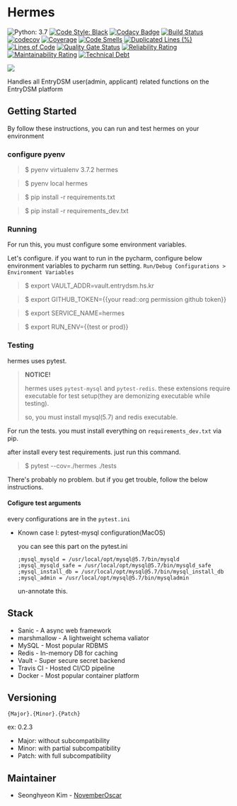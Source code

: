 # Hermes
![Python: 3.7](https://img.shields.io/badge/python-3.7-blue.svg)
[![Code Style: Black](https://badgen.net/badge/code%20style/black/black)](https://github.com/ambv/black)
[![Codacy Badge](https://api.codacy.com/project/badge/Grade/186943feb6d546b18884e4548915f136)](https://app.codacy.com/app/NovemberOscar/Hermes?utm_source=github.com&utm_medium=referral&utm_content=EntryDSM/Hermes&utm_campaign=Badge_Grade_Dashboard)
[![Build Status](https://travis-ci.org/EntryDSM/Hermes.svg?branch=master)](https://travis-ci.org/EntryDSM/Hermes)
[![codecov](https://codecov.io/gh/EntryDSM/Hermes/branch/master/graph/badge.svg)](https://codecov.io/gh/EntryDSM/Hermes)
[![Coverage](https://sonarcloud.io/api/project_badges/measure?project=EntryDSM_Hermes&metric=coverage)](https://sonarcloud.io/dashboard?id=EntryDSM_Hermes)
[![Code Smells](https://sonarcloud.io/api/project_badges/measure?project=EntryDSM_Hermes&metric=code_smells)](https://sonarcloud.io/dashboard?id=EntryDSM_Hermes)
[![Duplicated Lines (%)](https://sonarcloud.io/api/project_badges/measure?project=EntryDSM_Hermes&metric=duplicated_lines_density)](https://sonarcloud.io/dashboard?id=EntryDSM_Hermes)
[![Lines of Code](https://sonarcloud.io/api/project_badges/measure?project=EntryDSM_Hermes&metric=ncloc)](https://sonarcloud.io/dashboard?id=EntryDSM_Hermes)
[![Quality Gate Status](https://sonarcloud.io/api/project_badges/measure?project=EntryDSM_Hermes&metric=alert_status)](https://sonarcloud.io/dashboard?id=EntryDSM_Hermes)
[![Reliability Rating](https://sonarcloud.io/api/project_badges/measure?project=EntryDSM_Hermes&metric=reliability_rating)](https://sonarcloud.io/dashboard?id=EntryDSM_Hermes)
[![Maintainability Rating](https://sonarcloud.io/api/project_badges/measure?project=EntryDSM_Hermes&metric=sqale_rating)](https://sonarcloud.io/dashboard?id=EntryDSM_Hermes)
[![Technical Debt](https://sonarcloud.io/api/project_badges/measure?project=EntryDSM_Hermes&metric=sqale_index)](https://sonarcloud.io/dashboard?id=EntryDSM_Hermes)

![](https://seeklogo.com/images/H/Hermes-logo-C6741CE724-seeklogo.com.png)

Handles all EntryDSM user(admin, applicant) related functions on the EntryDSM platform

## Getting Started

By follow these instructions, you can run and test hermes on your environment

### configure pyenv

> $ pyenv virtualenv 3.7.2 hermes

> $ pyenv local hermes

> $ pip install -r requirements.txt

> $ pip install -r requirements_dev.txt

### Running

For run this, you must configure some environment variables.

Let's configure. if you want to run in the pycharm, configure below environment variables to pycharm run setting. `Run/Debug Configurations > Environment Variables`

> $ export VAULT_ADDR=vault.entrydsm.hs.kr

> $ export GITHUB_TOKEN={{your read::org permission github token}}

> $ export SERVICE_NAME=hermes

> $ export RUN_ENV={{test or prod}}

### Testing

hermes uses pytest.

> **NOTICE!**
>
>hermes uses `pytest-mysql` and `pytest-redis`. these extensions require executable for test setup(they are demonizing executable while testing).
>
>so, you must install mysql(5.7) and redis executable.
>

For run the tests. you must install everything on `requirements_dev.txt` via pip.

after install every test requirements. just run this command.

> $ pytest --cov=./hermes ./tests

There's probably no problem.
 but if you get trouble, follow the below instructions.

#### Cofigure test arguments

every configurations are in the  `pytest.ini` 

- Known case I: pytest-mysql configuration(MacOS)

    you can see this part on the pytest.ini

    ```
    ;mysql_mysqld = /usr/local/opt/mysql@5.7/bin/mysqld
    ;mysql_mysqld_safe = /usr/local/opt/mysql@5.7/bin/mysqld_safe
    ;mysql_install_db = /usr/local/opt/mysql@5.7/bin/mysql_install_db
    ;mysql_admin = /usr/local/opt/mysql@5.7/bin/mysqladmin
    ```

    un-annotate this. 

## Stack
- Sanic - A async web framework
- marshmallow - A lightweight schema valiator
- MySQL - Most popular RDBMS
- Redis - In-memory DB for caching
- Vault - Super secure secret backend
- Travis CI - Hosted CI/CD pipeline
- Docker - Most popular container platform

## Versioning
```
{Major}.{Minor}.{Patch}
```
ex: 0.2.3

- Major: without subcompatibility
- Minor: with partial subcompatibility
- Patch: with full subcompatibility

## Maintainer

- Seonghyeon Kim - [NovemberOscar](https://github.com/NovemberOscar)

